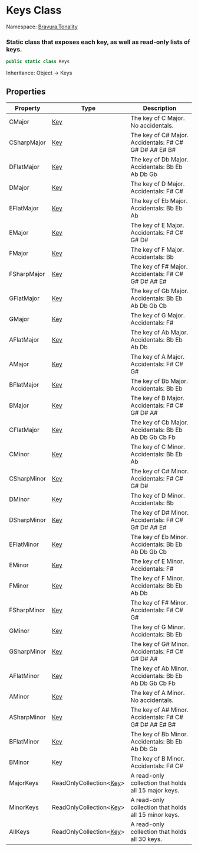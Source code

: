 # Keys Class

Namespace: [Bravura.Tonality](./Bravura.Tonality.md)

### Static class that exposes each key, as well as read-only lists of keys.

```csharp
public static class Keys
```

Inheritance: Object -> Keys

## Properties
| Property | Type | Description |
| --- | --- | --- |
| CMajor | [Key](./Key.md) | The key of C Major. No accidentals. |
| CSharpMajor | [Key](./Key.md) | The key of C# Major. Accidentals: F# C# G# D# A# E# B# |
| DFlatMajor | [Key](./Key.md) | The key of Db Major. Accidentals: Bb Eb Ab Db Gb |
| DMajor | [Key](./Key.md) | The key of D Major. Accidentals: F# C# |
| EFlatMajor | [Key](./Key.md) | The key of Eb Major. Accidentals: Bb Eb Ab |
| EMajor | [Key](./Key.md) | The key of E Major. Accidentals: F# C# G# D# |
| FMajor | [Key](./Key.md) | The key of F Major. Accidentals: Bb |
| FSharpMajor | [Key](./Key.md) | The key of F# Major. Accidentals: F# C# G# D# A# E# |
| GFlatMajor | [Key](./Key.md) | The key of Gb Major. Accidentals: Bb Eb Ab Db Gb Cb |
| GMajor | [Key](./Key.md) | The key of G Major. Accidentals: F# |
| AFlatMajor | [Key](./Key.md) | The key of Ab Major. Accidentals: Bb Eb Ab Db |
| AMajor | [Key](./Key.md) | The key of A Major. Accidentals: F# C# G# |
| BFlatMajor | [Key](./Key.md) | The key of Bb Major. Accidentals: Bb Eb |
| BMajor | [Key](./Key.md) | The key of B Major. Accidentals: F# C# G# D# A# |
| CFlatMajor | [Key](./Key.md) | The key of Cb Major. Accidentals: Bb Eb Ab Db Gb Cb Fb |
| CMinor | [Key](./Key.md) | The key of C Minor. Accidentals: Bb Eb Ab |
| CSharpMinor | [Key](./Key.md) | The key of C# Minor. Accidentals: F# C# G# D# |
| DMinor | [Key](./Key.md) | The key of D Minor. Accidentals: Bb |
| DSharpMinor | [Key](./Key.md) | The key of D# Minor. Accidentals: F# C# G# D# A# E# |
| EFlatMinor | [Key](./Key.md) | The key of Eb Minor. Accidentals: Bb Eb Ab Db Gb Cb |
| EMinor | [Key](./Key.md) | The key of E Minor. Accidentals: F# |
| FMinor | [Key](./Key.md) | The key of F Minor. Accidentals: Bb Eb Ab Db |
| FSharpMinor | [Key](./Key.md) | The key of F# Minor. Accidentals: F# C# G# |
| GMinor | [Key](./Key.md) | The key of G Minor. Accidentals: Bb Eb |
| GSharpMinor | [Key](./Key.md) | The key of G# Minor. Accidentals: F# C# G# D# A# |
| AFlatMinor | [Key](./Key.md) | The key of Ab Minor. Accidentals: Bb Eb Ab Db Gb Cb Fb |
| AMinor | [Key](./Key.md) | The key of A Minor. No accidentals. |
| ASharpMinor | [Key](./Key.md) | The key of A# Minor. Accidentals: F# C# G# D# A# E# B# |
| BFlatMinor | [Key](./Key.md) | The key of Bb Minor. Accidentals: Bb Eb Ab Db Gb |
| BMinor | [Key](./Key.md) | The key of B Minor. Accidentals: F# C# |
| MajorKeys | ReadOnlyCollection<[Key](./Key.md)> | A read-only collection that holds all 15 major keys. |
| MinorKeys | ReadOnlyCollection<[Key](./Key.md)> | A read-only collection that holds all 15 minor keys. |
| AllKeys | ReadOnlyCollection<[Key](./Key.md)> | A read-only collection that holds all 30 keys. |
